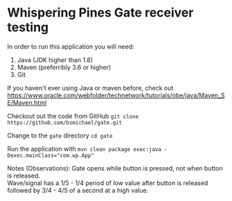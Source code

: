 # Whispering Pines Gate receiver testing

In order to run this application you will need:

1) Java (JDK higher than 1.8)
2) Maven (preferribly 3.6 or higher)
3) Git

If you haven't ever using Java or maven before, check out
   https://www.oracle.com/webfolder/technetwork/tutorials/obe/java/Maven_SE/Maven.html

Checkout out the code from GitHub
   `git clone https://github.com/bsmichael/gate.git`

Change to the `gate` directory
   `cd gate`

Run the application with
   `mvn clean package exec:java -Dexec.mainClass="com.wp.App"`

Notes (Observations):  Gate opens while button is pressed, not when button is released.  
    Wave/signal has a 1/5 - 1/4 period of low value after button is released followed by 3/4 - 4/5 of a second 
    at a high value.